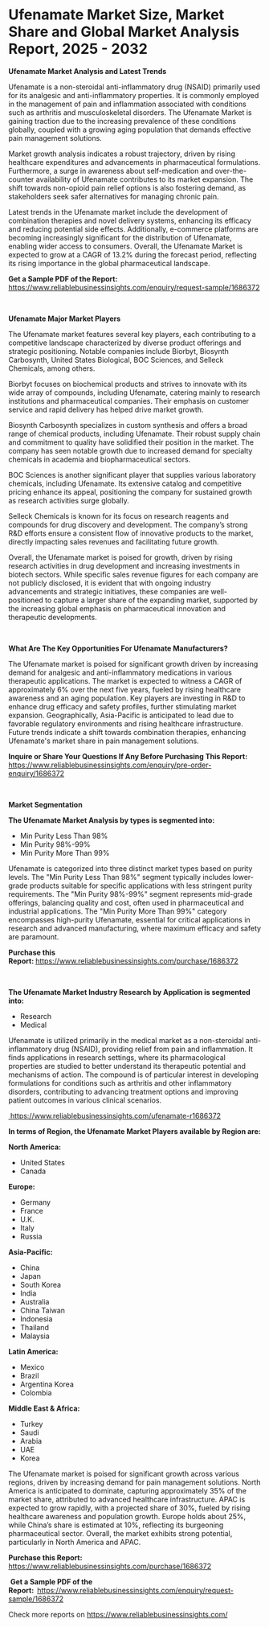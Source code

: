 <p><h1>Ufenamate Market Size, Market Share and Global Market Analysis Report, 2025 - 2032</h1></p><p><strong>Ufenamate Market Analysis and Latest Trends</strong></p>
<p><p>Ufenamate is a non-steroidal anti-inflammatory drug (NSAID) primarily used for its analgesic and anti-inflammatory properties. It is commonly employed in the management of pain and inflammation associated with conditions such as arthritis and musculoskeletal disorders. The Ufenamate Market is gaining traction due to the increasing prevalence of these conditions globally, coupled with a growing aging population that demands effective pain management solutions.</p><p>Market growth analysis indicates a robust trajectory, driven by rising healthcare expenditures and advancements in pharmaceutical formulations. Furthermore, a surge in awareness about self-medication and over-the-counter availability of Ufenamate contributes to its market expansion. The shift towards non-opioid pain relief options is also fostering demand, as stakeholders seek safer alternatives for managing chronic pain.</p><p>Latest trends in the Ufenamate market include the development of combination therapies and novel delivery systems, enhancing its efficacy and reducing potential side effects. Additionally, e-commerce platforms are becoming increasingly significant for the distribution of Ufenamate, enabling wider access to consumers. Overall, the Ufenamate Market is expected to grow at a CAGR of 13.2% during the forecast period, reflecting its rising importance in the global pharmaceutical landscape.</p></p>
<p><strong>Get a Sample PDF of the Report:&nbsp;</strong> <a href="https://www.reliablebusinessinsights.com/enquiry/request-sample/1686372?utm_campaign=2655&utm_medium=2&utm_source=Github&utm_content=ia&utm_term=26032025&utm_id=ufenamate">https://www.reliablebusinessinsights.com/enquiry/request-sample/1686372</a></p>
<p>&nbsp;</p>
<p><strong>Ufenamate Major Market Players</strong></p>
<p><p>The Ufenamate market features several key players, each contributing to a competitive landscape characterized by diverse product offerings and strategic positioning. Notable companies include Biorbyt, Biosynth Carbosynth, United States Biological, BOC Sciences, and Selleck Chemicals, among others. </p><p>Biorbyt focuses on biochemical products and strives to innovate with its wide array of compounds, including Ufenamate, catering mainly to research institutions and pharmaceutical companies. Their emphasis on customer service and rapid delivery has helped drive market growth.</p><p>Biosynth Carbosynth specializes in custom synthesis and offers a broad range of chemical products, including Ufenamate. Their robust supply chain and commitment to quality have solidified their position in the market. The company has seen notable growth due to increased demand for specialty chemicals in academia and biopharmaceutical sectors.</p><p>BOC Sciences is another significant player that supplies various laboratory chemicals, including Ufenamate. Its extensive catalog and competitive pricing enhance its appeal, positioning the company for sustained growth as research activities surge globally.</p><p>Selleck Chemicals is known for its focus on research reagents and compounds for drug discovery and development. The company’s strong R&D efforts ensure a consistent flow of innovative products to the market, directly impacting sales revenues and facilitating future growth.</p><p>Overall, the Ufenamate market is poised for growth, driven by rising research activities in drug development and increasing investments in biotech sectors. While specific sales revenue figures for each company are not publicly disclosed, it is evident that with ongoing industry advancements and strategic initiatives, these companies are well-positioned to capture a larger share of the expanding market, supported by the increasing global emphasis on pharmaceutical innovation and therapeutic developments.</p></p>
<p>&nbsp;</p>
<p><strong>What Are The Key Opportunities For Ufenamate Manufacturers?</strong></p>
<p><p>The Ufenamate market is poised for significant growth driven by increasing demand for analgesic and anti-inflammatory medications in various therapeutic applications. The market is expected to witness a CAGR of approximately 6% over the next five years, fueled by rising healthcare awareness and an aging population. Key players are investing in R&D to enhance drug efficacy and safety profiles, further stimulating market expansion. Geographically, Asia-Pacific is anticipated to lead due to favorable regulatory environments and rising healthcare infrastructure. Future trends indicate a shift towards combination therapies, enhancing Ufenamate's market share in pain management solutions.</p></p>
<p><strong>Inquire or Share Your Questions If Any Before Purchasing This Report:</strong> <a href="https://www.reliablebusinessinsights.com/enquiry/pre-order-enquiry/1686372?utm_campaign=2655&utm_medium=2&utm_source=Github&utm_content=ia&utm_term=26032025&utm_id=ufenamate">https://www.reliablebusinessinsights.com/enquiry/pre-order-enquiry/1686372</a></p>
<p>&nbsp;</p>
<p><strong>Market Segmentation</strong></p>
<p><strong>The Ufenamate Market Analysis by types is segmented into:</strong></p>
<p><ul><li>Min Purity Less Than 98%</li><li>Min Purity 98%-99%</li><li>Min Purity More Than 99%</li></ul></p>
<p><p>Ufenamate is categorized into three distinct market types based on purity levels. The "Min Purity Less Than 98%" segment typically includes lower-grade products suitable for specific applications with less stringent purity requirements. The "Min Purity 98%-99%" segment represents mid-grade offerings, balancing quality and cost, often used in pharmaceutical and industrial applications. The "Min Purity More Than 99%" category encompasses high-purity Ufenamate, essential for critical applications in research and advanced manufacturing, where maximum efficacy and safety are paramount.</p></p>
<p><strong>Purchase this Report:&nbsp;</strong><a href="https://www.reliablebusinessinsights.com/purchase/1686372?utm_campaign=2655&utm_medium=2&utm_source=Github&utm_content=ia&utm_term=26032025&utm_id=ufenamate">https://www.reliablebusinessinsights.com/purchase/1686372</a></p>
<p>&nbsp;</p>
<p><strong>The Ufenamate Market Industry Research by Application is segmented into:</strong></p>
<p><ul><li>Research</li><li>Medical</li></ul></p>
<p><p>Ufenamate is utilized primarily in the medical market as a non-steroidal anti-inflammatory drug (NSAID), providing relief from pain and inflammation. It finds applications in research settings, where its pharmacological properties are studied to better understand its therapeutic potential and mechanisms of action. The compound is of particular interest in developing formulations for conditions such as arthritis and other inflammatory disorders, contributing to advancing treatment options and improving patient outcomes in various clinical scenarios.</p></p>
<p><a href="https://www.reliablebusinessinsights.com/ufenamate-r1686372?utm_campaign=2655&utm_medium=2&utm_source=Github&utm_content=ia&utm_term=26032025&utm_id=ufenamate">&nbsp;https://www.reliablebusinessinsights.com/ufenamate-r1686372</a></p>
<p><strong>In terms of Region, the Ufenamate Market Players available by Region are:</strong></p>
<p>
    <p> <strong> North America: </strong>
        <ul>
            <li>United States</li>
            <li>Canada</li>
        </ul>
        </p> 
    <p> <strong> Europe: </strong>
        <ul>
            <li>Germany</li>
            <li>France</li>
            <li>U.K.</li>
            <li>Italy</li>
            <li>Russia</li>
        </ul>
        </p> 
    <p> <strong> Asia-Pacific: </strong>
        <ul>
            <li>China</li>
            <li>Japan</li>
            <li>South Korea</li>
            <li>India</li>
            <li>Australia</li>
            <li>China Taiwan</li>
            <li>Indonesia</li>
            <li>Thailand</li>
            <li>Malaysia</li>
        </ul>
        </p> 
    <p> <strong> Latin America: </strong>
        <ul>
            <li>Mexico</li>
            <li>Brazil</li>
            <li>Argentina Korea</li>
            <li>Colombia</li>
        </ul>
        </p> 
    <p> <strong> Middle East & Africa: </strong>
        <ul>
            <li>Turkey</li>
            <li>Saudi</li>
            <li>Arabia</li>
            <li>UAE</li>
            <li>Korea</li>
        </ul>
    </p>
    </p>
<p><p>The Ufenamate market is poised for significant growth across various regions, driven by increasing demand for pain management solutions. North America is anticipated to dominate, capturing approximately 35% of the market share, attributed to advanced healthcare infrastructure. APAC is expected to grow rapidly, with a projected share of 30%, fueled by rising healthcare awareness and population growth. Europe holds about 25%, while China’s share is estimated at 10%, reflecting its burgeoning pharmaceutical sector. Overall, the market exhibits strong potential, particularly in North America and APAC.</p></p>
<p><strong>Purchase this Report: </strong><a href="https://www.reliablebusinessinsights.com/purchase/1686372?utm_campaign=2655&utm_medium=2&utm_source=Github&utm_content=ia&utm_term=26032025&utm_id=ufenamate">https://www.reliablebusinessinsights.com/purchase/1686372</a></p>
<p>&nbsp;<strong>Get a Sample PDF of the Report:&nbsp;&nbsp;</strong><a href="https://www.reliablebusinessinsights.com/enquiry/request-sample/1686372?utm_campaign=2655&utm_medium=2&utm_source=Github&utm_content=ia&utm_term=26032025&utm_id=ufenamate">https://www.reliablebusinessinsights.com/enquiry/request-sample/1686372</a></p>
<p><strong></strong></p>
<p>Check more reports on <a href="https://www.reliablebusinessinsights.com/?utm_campaign=2655&utm_medium=2&utm_source=Github&utm_content=ia&utm_term=26032025&utm_id=ufenamate">https://www.reliablebusinessinsights.com/</a></p>